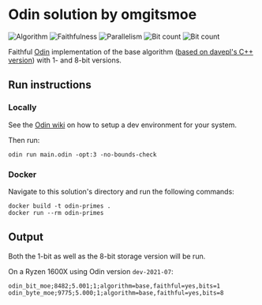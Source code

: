 # Odin solution by omgitsmoe

![Algorithm](https://img.shields.io/badge/Algorithm-base-green)
![Faithfulness](https://img.shields.io/badge/Faithful-yes-green)
![Parallelism](https://img.shields.io/badge/Parallel-no-green)
![Bit count](https://img.shields.io/badge/Bits-1-green)
![Bit count](https://img.shields.io/badge/Bits-8-yellowgreen)

Faithful [Odin](https://odin-lang.org/) implementation of the base algorithm ([based on davepl's
C++ version](https://github.com/PlummersSoftwareLLC/Primes/tree/drag-race/PrimeCPP/solution_1))
with 1- and 8-bit versions.

## Run instructions

### Locally

See the [Odin wiki](https://github.com/odin-lang/Odin/wiki#getting-started-with-odin) on how to
setup a dev environment for your system.

Then run:
```
odin run main.odin -opt:3 -no-bounds-check
```

### Docker

Navigate to this solution's directory and run the following commands:

```
docker build -t odin-primes .
docker run --rm odin-primes
```

## Output

Both the 1-bit as well as the 8-bit storage version will be run.

On a Ryzen 1600X using Odin version `dev-2021-07`:
```
odin_bit_moe;8482;5.001;1;algorithm=base,faithful=yes,bits=1
odin_byte_moe;9775;5.000;1;algorithm=base,faithful=yes,bits=8
```

